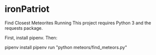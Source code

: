 # ironPatriot
Find Closest Meteorites
Running
This project requires Python 3 and the requests package.

First, install pipenv. Then:

pipenv install
pipenv run "python meteors/find_meteors.py"